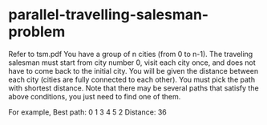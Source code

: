 # parallel-travelling-salesman-problem
Refer to tsm.pdf
You have a group of n cities (from 0 to n-1). The traveling salesman must start from city
number 0, visit each city once, and does not have to come back to the initial city. You
will be given the distance between each city (cities are fully connected to each other).
You must pick the path with shortest distance. Note that there may be several paths that
satisfy the above conditions, you just need to find one of them.

For example,
Best path: 0 1 3 4 5 2
Distance: 36

